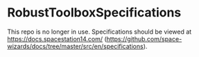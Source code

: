 # RobustToolboxSpecifications

This repo is no longer in use. Specifications should be viewed at https://docs.spacestation14.com/ (https://github.com/space-wizards/docs/tree/master/src/en/specifications).
